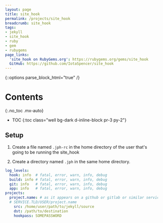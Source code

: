 ```yaml
---
layout: page
title: site_hook
permalink: /projects/site_hook
breadcrumb: site_hook
tags:
- jekyll
- site_hook
- ruby
- gem
- rubygems
page_links:
  'site_hook on RubyGems.org': https://rubygems.org/gems/site_hook
  GitHub: https://github.com/IotaSpencer/site_hook
---
```

{::options parse_block_html="true" /}
<div class="float-right card bg-dark ml-4 mr-2" style="order: 2;">

# Contents
{:.no_toc .mx-auto}

* TOC
{:toc class="well bg-dark d-inline-block pr-3 py-2"}
</div>

<div>

## Setup

1. Create a file named `.jph-rc` in the home
    directory of the user that's going to be running the site_hook

1. Create a directory named `.jph` in the same home directory.

```yaml
log_levels:
  hook: info  # fatal, error, warn, info, debug
  build: info # fatal, error, warn, info, debug
  git: info   # fatal, error, warn, info, debug
  app: info   # fatal, error, warn, info, debug
projects:
  project.name: # as it appears on a github or gitlab or similar service
  # SERVICE.TLD/USER/project.name
    src: /home/user/path/to/jekyll/source
    dst: /path/to/destination
    hookpass: SOMEPASSWORD
```

</div>